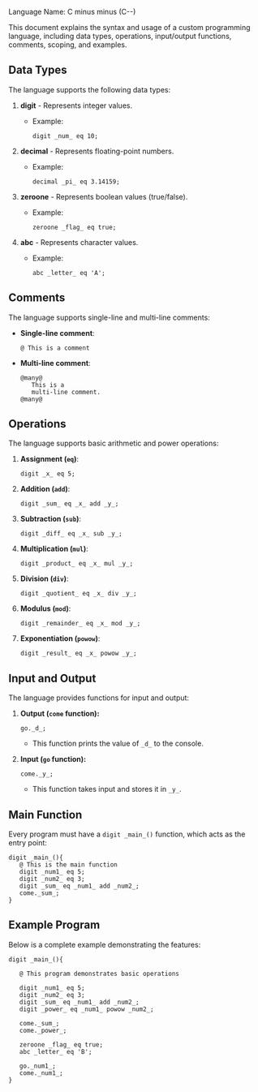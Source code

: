 Language Name: C minus minus (C--) 

This document explains the syntax and usage of a custom programming language, including data types, operations, input/output functions, comments, scoping, and examples.

## Data Types
The language supports the following data types:

1. **digit** - Represents integer values.
   - Example:
     ```
     digit _num_ eq 10;
     ```

2. **decimal** - Represents floating-point numbers.
   - Example:
     ```
     decimal _pi_ eq 3.14159;
     ```

3. **zeroone** - Represents boolean values (true/false).
   - Example:
     ```
     zeroone _flag_ eq true;
     ```

4. **abc** - Represents character values.
   - Example:
     ```
     abc _letter_ eq 'A';
     ```

## Comments
The language supports single-line and multi-line comments:

- **Single-line comment**:
  ```
  @ This is a comment
  ```

- **Multi-line comment**:
  ```
  @many@
     This is a
     multi-line comment.
  @many@
  ```

## Operations
The language supports basic arithmetic and power operations:

1. **Assignment (`eq`)**:
   ```
   digit _x_ eq 5;
   ```

2. **Addition (`add`)**:
   ```
   digit _sum_ eq _x_ add _y_;
   ```

3. **Subtraction (`sub`)**:
   ```
   digit _diff_ eq _x_ sub _y_;
   ```

4. **Multiplication (`mul`)**:
   ```
   digit _product_ eq _x_ mul _y_;
   ```

5. **Division (`div`)**:
   ```
   digit _quotient_ eq _x_ div _y_;
   ```

6. **Modulus (`mod`)**:
   ```
   digit _remainder_ eq _x_ mod _y_;
   ```

7. **Exponentiation (`powow`)**:
   ```
   digit _result_ eq _x_ powow _y_;
   ```

## Input and Output
The language provides functions for input and output:

1. **Output (`come` function):**
   ```
   go._d_;
   ```
   - This function prints the value of `_d_` to the console.

2. **Input (`go` function):**
   ```
   come._y_;
   ```
   - This function takes input and stores it in `_y_`.

## Main Function
Every program must have a `digit _main_()` function, which acts as the entry point:

``` 
digit _main_(){
   @ This is the main function
   digit _num1_ eq 5;
   digit _num2_ eq 3;
   digit _sum_ eq _num1_ add _num2_;
   come._sum_;
}
```

## Example Program
Below is a complete example demonstrating the features:

``` 
digit _main_(){

   @ This program demonstrates basic operations

   digit _num1_ eq 5;
   digit _num2_ eq 3;
   digit _sum_ eq _num1_ add _num2_;
   digit _power_ eq _num1_ powow _num2_;

   come._sum_;
   come._power_;

   zeroone _flag_ eq true;
   abc _letter_ eq 'B';

   go._num1_;
   come._num1_;
}
```



